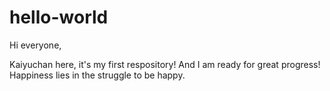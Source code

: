 # hello-world

Hi everyone,

Kaiyuchan here, it's my first respository! And I am ready for great progress!
Happiness lies in the struggle to be happy.
